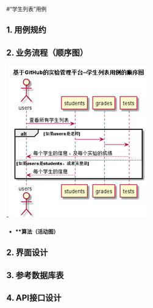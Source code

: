 ﻿<!-- markdownlint-disable MD033-->
<!-- 禁止MD033类型的警告 https://www.npmjs.com/package/markdownlint -->

#“学生列表”用例
## 1. 用例规约

## 2. 业务流程（顺序图）
-![sequence1](./sequence学生列表.png) 

- #### **算法（活动图）

## 2. 界面设计

## 3. 参考数据库表

## 4. API接口设计